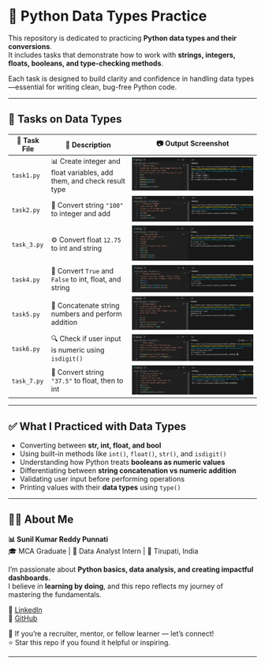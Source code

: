 # 🧠 Python Data Types Practice  

This repository is dedicated to practicing **Python data types and their conversions**.  
It includes tasks that demonstrate how to work with **strings, integers, floats, booleans, and type-checking methods**.  

Each task is designed to build clarity and confidence in handling data types—essential for writing clean, bug-free Python code.  

---

## 📂 Tasks on Data Types

| 🧪 Task File   | 📄 Description                                                        | 📷 Output Screenshot       |
|---------------|------------------------------------------------------------------------|----------------------------|
| `task1.py`    | 📊 Create integer and float variables, add them, and check result type |  ![Task 1](task%201.png)   |
| `task2.py`    | 🔢 Convert string `"100"` to integer and add                           | ![Task 2](task%202.png)   |
| `task_3.py`   | ⚙️ Convert float `12.75` to int and string                             | ![Task 3](task%203.png)      |
| `task4.py`    | 🔁 Convert `True` and `False` to int, float, and string                | ![Task 4](task%204.png)       |
| `task5.py`    | 🔗 Concatenate string numbers and perform addition                     |  ![Task 5](task%205.png)      |
| `task6.py`    | 🔍 Check if user input is numeric using `isdigit()`                    | ![Task 6](task%206.png)       |
| `task_7.py`   | 🔄 Convert string `"37.5"` to float, then to int                       | ![Task 7](task%207.png)     |

---

## ✅ What I Practiced with Data Types  

- Converting between **str, int, float, and bool**  
- Using built-in methods like `int()`, `float()`, `str()`, and `isdigit()`  
- Understanding how Python treats **booleans as numeric values**  
- Differentiating between **string concatenation vs numeric addition**  
- Validating user input before performing operations  
- Printing values with their **data types** using `type()`  

---

## 👨‍💻 About Me  

**📊 Sunil Kumar Reddy Punnati**  
🎓 MCA Graduate | 💼 Data Analyst Intern | 📍 Tirupati, India  

I’m passionate about **Python basics, data analysis, and creating impactful dashboards.**  
I believe in **learning by doing**, and this repo reflects my journey of mastering the fundamentals.  

🔗 [LinkedIn](https://www.linkedin.com/in/sunilkumarreddypunnati)  
🔗 [GitHub](https://github.com/sunilkumarreddypunnati)  

🙌 If you’re a recruiter, mentor, or fellow learner — let’s connect!  
⭐ Star this repo if you found it helpful or inspiring.  

---
